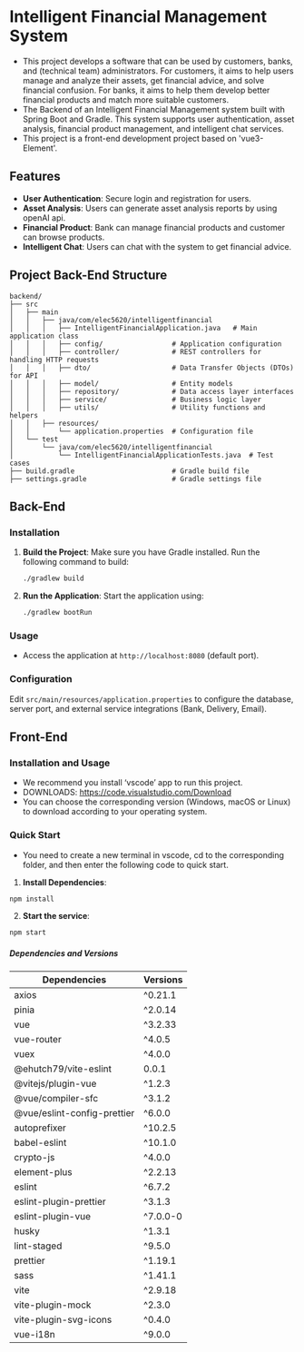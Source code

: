 # Intelligent Financial Management System

- This project develops a software that can be used by customers, banks, and (technical team) administrators. For customers, it aims to help users manage and analyze their assets, get financial advice, and solve financial confusion. For banks, it aims to help them develop better financial products and match more suitable customers.
- The Backend of an Intelligent Financial Management system built with Spring Boot and Gradle. This system supports user authentication, asset analysis, financial product management, and intelligent chat services.
- This project is a front-end development project based on 'vue3-Element'.

## Features

- **User Authentication**: Secure login and registration for users.
- **Asset Analysis**: Users can generate asset analysis reports by using openAI api.
- **Financial Product**: Bank can manage financial products and customer can browse products.
- **Intelligent Chat**: Users can chat with the system to get financial advice.


## Project Back-End Structure
```
backend/
├── src
│   ├── main
│   │   ├── java/com/elec5620/intelligentfinancial
│   │   │   ├── IntelligentFinancialApplication.java   # Main application class
│   │   │   ├── config/                 # Application configuration
│   │   │   ├── controller/             # REST controllers for handling HTTP requests
│   │   │   ├── dto/                    # Data Transfer Objects (DTOs) for API
│   │   │   ├── model/                  # Entity models
│   │   │   ├── repository/             # Data access layer interfaces
│   │   │   ├── service/                # Business logic layer
│   │   │   ├── utils/                  # Utility functions and helpers
│   │   ├── resources/
│   │       └── application.properties  # Configuration file
│   └── test
│       └── java/com/elec5620/intelligentfinancial
│           └── IntelligentFinancialApplicationTests.java  # Test cases
├── build.gradle                        # Gradle build file
├── settings.gradle                     # Gradle settings file
```

## Back-End

### Installation

1. **Build the Project**:
   Make sure you have Gradle installed. Run the following command to build:
    ```bash
    ./gradlew build
    ```

2. **Run the Application**:
   Start the application using:
    ```bash
    ./gradlew bootRun
    ```

### Usage

- Access the application at `http://localhost:8080` (default port).

### Configuration

Edit `src/main/resources/application.properties` to configure the database, server port, and external service integrations (Bank, Delivery, Email).

## Front-End

### Installation and Usage

- We recommend you install ‘vscode’ app to run this project.
- DOWNLOADS: https://code.visualstudio.com/Download
- You can choose the corresponding version (Windows, macOS or Linux) to download according to your operating system.

### Quick Start

- You need to create a new terminal in vscode, cd to the corresponding folder, and then enter the following code to quick start.

1. **Install Dependencies**:
  ```bash
  npm install
  ```

2. **Start the service**:
  ```bash
  npm start
  ```

##### Dependencies and Versions
| Dependencies                                 | Versions|
| -------------------------------------------- | ------- |
| axios                                        | ^0.21.1 |
| pinia                                        | ^2.0.14 |
| vue                                          | ^3.2.33 |
| vue-router                                   | ^4.0.5  |
| vuex                                         | ^4.0.0  |
| @ehutch79/vite-eslint                        | 0.0.1   |
| @vitejs/plugin-vue                           | ^1.2.3  |
| @vue/compiler-sfc                            | ^3.1.2  |
| @vue/eslint-config-prettier                  | ^6.0.0  |
| autoprefixer                                 | ^10.2.5 |
| babel-eslint                                 | ^10.1.0 |
| crypto-js                                    | ^4.0.0  |
| element-plus                                 | ^2.2.13 |
| eslint                                       | ^6.7.2  |
| eslint-plugin-prettier                       | ^3.1.3  |
| eslint-plugin-vue                            | ^7.0.0-0|
| husky                                        | ^1.3.1  |
| lint-staged                                  | ^9.5.0  |
| prettier                                     | ^1.19.1 |
| sass                                         | ^1.41.1 |
| vite                                         | ^2.9.18 |
| vite-plugin-mock                             | ^2.3.0  |
| vite-plugin-svg-icons                        | ^0.4.0  |
| vue-i18n                                     | ^9.0.0  |

